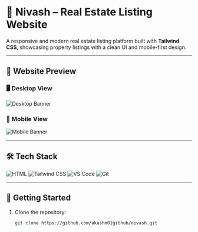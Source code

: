 # 🏡 Nivash – Real Estate Listing Website

A responsive and modern real estate listing platform built with **Tailwind CSS**, showcasing property listings with a clean UI and mobile-first design.

---

## 📸 Website Preview

### 🖥️ Desktop View
![Desktop Banner](https://your-image-link.com/desktop-banner.png)

### 📱 Mobile View
![Mobile Banner](https://your-image-link.com/mobile-banner.png)

---

## 🛠️ Tech Stack

<p align="left">
  <img src="https://skillicons.dev/icons?i=html" alt="HTML" />
  <img src="https://skillicons.dev/icons?i=tailwind" alt="Tailwind CSS" />
  <img src="https://skillicons.dev/icons?i=vscode" alt="VS Code" />
  <img src="https://skillicons.dev/icons?i=git" alt="Git" />
</p>

---

## 🚀 Getting Started

1. Clone the repository:
   ```bash
   git clone https://github.com/akashm01github/nivash.git
